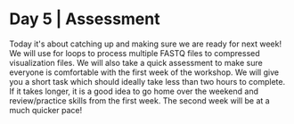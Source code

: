 # Day 5 | Assessment

Today it's about catching up and making sure we are ready for next week! We will use for loops to process multiple FASTQ files to compressed visualization files. We will also take a quick assessment to make sure everyone is comfortable with the first week of the workshop. We will give you a short task which should ideally take less than two hours to complete. If it takes longer, it is a good idea to go home over the weekend and review/practice skills from the first week. The second week will be at a much quicker pace!
